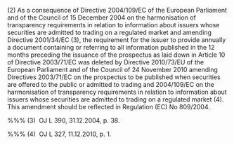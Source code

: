 (2) As a consequence of Directive 2004/109/EC of the European Parliament and of the Council of 15 December 2004 on the harmonisation of transparency requirements in relation to information about issuers whose securities are admitted to trading on a regulated market and amending Directive 2001/34/EC (3), the requirement for the issuer to provide annually a document containing or referring to all information published in the 12 months preceding the issuance of the prospectus as laid down in Article 10 of Directive 2003/71/EC was deleted by Directive 2010/73/EU of the European Parliament and of the Council of 24 November 2010 amending Directives 2003/71/EC on the prospectus to be published when securities are offered to the public or admitted to trading and 2004/109/EC on the harmonisation of transparency requirements in relation to information about issuers whose securities are admitted to trading on a regulated market (4). This amendment should be reflected in Regulation (EC) No 809/2004.

%%% (3)  OJ L 390, 31.12.2004, p. 38.

%%% (4)  OJ L 327, 11.12.2010, p. 1.